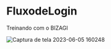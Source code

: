 # FluxodeLogin
Treinando com o BIZAGI


![Captura de tela 2023-06-05 160248](https://github.com/camilamaraschin/FluxodeLogin/assets/105385268/c4de625a-9e72-4368-a2af-34ed52cd2d75)
